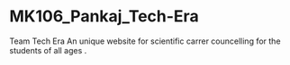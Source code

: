 # MK106_Pankaj_Tech-Era
Team Tech Era
An unique website for scientific carrer councelling  for the students  of all ages .

